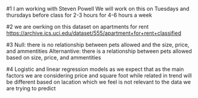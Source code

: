 #1 I am working with Steven Powell 
We will work on this on Tuesdays and thursdays before class for 2-3 hours for 4-6 hours a week 

#2 we are owrking on this dataset on apartments for rent https://archive.ics.uci.edu/dataset/555/apartment+for+rent+classified

#3 Null: there is no relationship between pets allowed and the size, price, and ammentities
Alternantive: there is a relationship between pets allowed based on size, price, and ammentities 

#4 Logistic and linear regression models as we expect that as the main factors we are considering price and square foot while related in trend will be different based on lacation which we feel is not relevant to the data we are trying to predict 